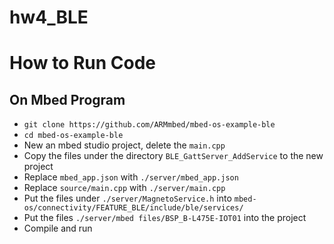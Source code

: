 # hw4_BLE

# How to Run Code

## On Mbed Program

* `git clone https://github.com/ARMmbed/mbed-os-example-ble`
* `cd mbed-os-example-ble`
* New an mbed studio project, delete the `main.cpp`
* Copy the files under the directory `BLE_GattServer_AddService` to the new project
* Replace `mbed_app.json` with `./server/mbed_app.json`
* Replace `source/main.cpp` with `./server/main.cpp`
* Put the files under `./server/MagnetoService.h` into `mbed-os/connectivity/FEATURE_BLE/include/ble/services/`
* Put the files `./server/mbed files/BSP_B-L475E-IOT01` into the project
* Compile and run
